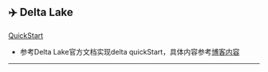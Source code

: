 ## :airplane: Delta Lake

[QuickStart][1]
- 参考Delta Lake官方文档实现delta quickStart，具体内容参考[博客内容](http://blog.sev7e0.site/article/4)

----------







[1]:https://github.com/sev7e0/spark-practice/blob/master/src/main/scala/com/sev7e0/spark/delta/QuickStart.scala